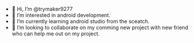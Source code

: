 - 👋 Hi, I’m @trymaker9277
- 👀 I’m interested in android development.
- 🌱 I’m currently learning android studio from the sceatch.
- 💞️ I’m looking to collaborate on my comming new project with new friend who can help me out on my project.

<!---
trymaker9277/trymaker9277 is a ✨ special ✨ repository because its `README.md` (this file) appears on your GitHub profile.
You can click the Preview link to take a look at your changes.
--->
